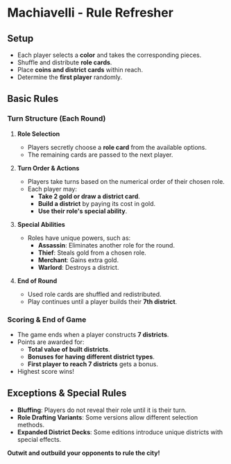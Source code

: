 # Machiavelli - Rule Refresher

## Setup
- Each player selects a **color** and takes the corresponding pieces.
- Shuffle and distribute **role cards**.
- Place **coins and district cards** within reach.
- Determine the **first player** randomly.

## Basic Rules
### Turn Structure (Each Round)
1. **Role Selection**
   - Players secretly choose a **role card** from the available options.
   - The remaining cards are passed to the next player.

2. **Turn Order & Actions**
   - Players take turns based on the numerical order of their chosen role.
   - Each player may:
     - **Take 2 gold or draw a district card**.
     - **Build a district** by paying its cost in gold.
     - **Use their role's special ability**.

3. **Special Abilities**
   - Roles have unique powers, such as:
     - **Assassin**: Eliminates another role for the round.
     - **Thief**: Steals gold from a chosen role.
     - **Merchant**: Gains extra gold.
     - **Warlord**: Destroys a district.

4. **End of Round**
   - Used role cards are shuffled and redistributed.
   - Play continues until a player builds their **7th district**.

### Scoring & End of Game
- The game ends when a player constructs **7 districts**.
- Points are awarded for:
  - **Total value of built districts**.
  - **Bonuses for having different district types**.
  - **First player to reach 7 districts** gets a bonus.
- Highest score wins!

## Exceptions & Special Rules
- **Bluffing**: Players do not reveal their role until it is their turn.
- **Role Drafting Variants**: Some versions allow different selection methods.
- **Expanded District Decks**: Some editions introduce unique districts with special effects.

**Outwit and outbuild your opponents to rule the city!**
